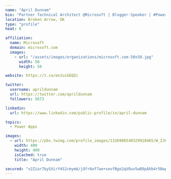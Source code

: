 ```yaml
---
name: "April Dunnam"
bio: "Partner Technical Architect @Microsoft | Blogger-Speaker | #PowerApps, #PowerAutomate, #Office365, #SharePoint | #WIT | #Karaoke Queen"
location: Broken Arrow, OK
type: "profile"
heat: 6

affiliation:
  name: Microsoft
  domain: microsoft.com
  images:
    - url: "/assets/images/organizations/microsoft.com-50x50.jpg"
      width: 50
      height: 50

website: https://t.co/enJuiGEQZc

twitter:
  username: aprildunnam
  url: https://twitter.com/aprildunnam
  followers: 5673

linkedin:
  url: https://www.linkedin.com/public-profile/in/april-dunnam

topics:
  - Power Apps

images:
  - url: https://pbs.twimg.com/profile_images/1326986540329918465/W_IJ6Ih2_400x400.jpg
    width: 400
    height: 400
    isCached: true
    title: "April Dunnam"

secured: "v2Ziar7bySXirY4S2cmymA/jOfr6of7ae+sevfBgo2qVOuv5wB9pAhb4r5BwpA1EoeGSGmxQTNdz2TP5q8wMRo0aIVmwQlYiquEJ+bYBJOzghCxGCcW88+qSE+eQFBfydbi9A3Ic7PIVz5ObcgBp8foaGuUV6OHpD+y3l4yuYtBJs5rlBErcsMBUT7QG8U+we2nA3l1mD0n7p58y/1zQExbAaRcqAP0Z3fBgZkkOZUY1wUjeI30Y/6METP/BCPQ9/pN3P2fEmm+uhUQ3HjQEIdxUF7XxggkegZyHw4D2uMQnB3dPpauSn/l2AGGtz1pBTeJUe79ZDc54sviabT0CuEV5Y1dN5GfQpv6Y/T8m2XHiuvXgLYIKL++PimCTZCcsKlBxYXQ2lVpDWDfRbfY1KCfQxLSpPfbB4bA+4FNTYLc=;ZKy+IURr1ljf3Zs8pa+S4g=="
---
```


